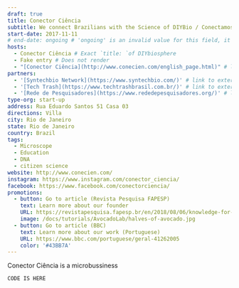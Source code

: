 ```yaml
---
draft: true
title: Conector Ciência
subtitle: We connect Brazilians with the Science of DIYBio / Conectamos os brasileiros com a ciência DIYBio  
start-date: 2017-11-11
# end-date: ongoing # 'ongoing' is an invalid value for this field, it needs to be a 'date string'
hosts:
  - Conector Ciência # Exact `title: `of DIYbiosphere
  - Fake entry # Does not render
  - "[Conector Ciência](http://www.conecien.com/english_page.html)" # link to a local page in markdown link wrapped in ""
partners:
  - '[Syntechbio Network](https://www.syntechbio.com/)' # link to external website in markdown link wrapped in ''
  - '[Tech Trash](https://www.techtrashbrasil.com.br/)' # link to external website in markdown link wrapped in ''
  - '[Rede de Pesquisadores](https://www.rededepesquisadores.org/)' # link to external website in markdown link wrapped in ''
type-org: start-up
address: Rua Eduardo Santos 51 Casa 03
directions: Villa
city: Rio de Janeiro
state: Rio de Janeiro
country: Brazil
tags:
  - Microscope
  - Education
  - DNA
  - citizen science
website: http://www.conecien.com/  
instagram: https://www.instagram.com/conector_ciencia/
facebook: https://www.facebook.com/conectorciencia/
promotions:
  - button: Go to article (Revista Pesquisa FAPESP)
    text: Learn more about our founder
    URL: https://revistapesquisa.fapesp.br/en/2018/08/06/knowledge-for-all/
    image: /docs/tutorials/AvocadoLab/halves-of-avocado.jpg
  - button: Go to article (BBC)
    text: Learn more about our work (Portuguese)
    URL: https://www.bbc.com/portuguese/geral-41262005
    color: '#43BB7A'    
---
```


Conector Ciência is a microbussiness 
```
CODE IS HERE
```
